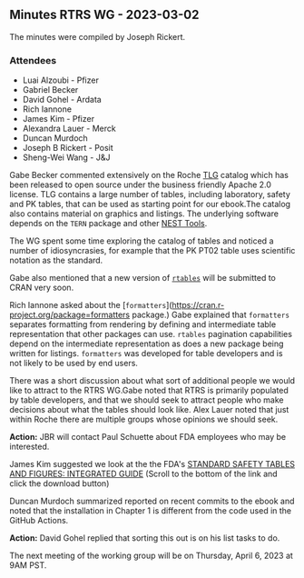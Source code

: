 ## Minutes RTRS WG - 2023-03-02

The minutes were compiled by Joseph Rickert.

### Attendees
* Luai Alzoubi - Pfizer
* Gabriel Becker
* David Gohel -  Ardata
* Rich Iannone
* James Kim - Pfizer
* Alexandra Lauer - Merck
* Duncan Murdoch
* Joseph B Rickert - Posit
* Sheng-Wei Wang - J&J

Gabe Becker commented extensively on the Roche [TLG](https://insightsengineering.github.io/tlg-catalog/) catalog which has been released to open source under the business friendly Apache 2.0 license. TLG contains a large number of tables, including laboratory, safety and PK tables, that can be used as starting point for our ebook.The catalog also contains material on graphics and listings. The underlying software depends on the `TERN` package and other [NEST Tools](https://github.com/insightsengineering).

The WG spent some time exploring the catalog of tables and noticed a number of idiosyncrasies, for example that the PK PT02 table uses scientific notation as the standard.

Gabe also mentioned that a new version of [`rtables`](https://CRAN.R-project.org/package=rtables) will be submitted to CRAN very soon.

Rich Iannone asked about the [`formatters`](https://cran.r-project.org/package=formatters package.) Gabe explained that `formatters` separates formatting from rendering by defining and intermediate table representation that other packages can use. `rtables` pagination capabilities depend on the intermediate representation as does a new package being written for listings. `formatters` was developed for table developers and is not likely to be used by end users.

There was a short discussion about what sort of additional people we would like to attract to the RTRS WG.Gabe noted that RTRS is primarily populated by table developers, and that we should seek to attract people who make decisions about what the tables should look like. Alex Lauer noted that just within Roche there are multiple groups whose opinions we should seek.

**Action:** JBR will contact Paul Schuette about FDA employees who may be interested.

James Kim suggested we look at the the FDA's [STANDARD SAFETY
TABLES AND FIGURES: INTEGRATED GUIDE](https://www.regulations.gov/document/FDA-2022-N-1961-0046) (Scroll to the bottom of the link and click the download button)

Duncan Murdoch summarized reported on recent commits to the ebook and noted that the installation in Chapter 1 is different from the code used in the GitHub Actions.

**Action:** David Gohel replied that sorting this out is on his list tasks to do.

The next meeting of the working group will be on Thursday, April 6, 2023 at 9AM PST.

